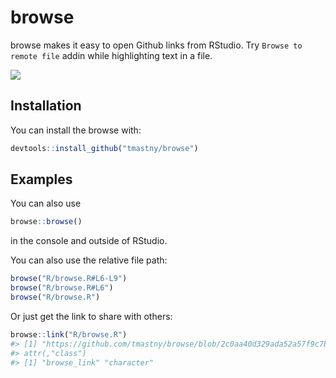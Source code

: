
<!-- README.md is generated from README.Rmd. Please edit that file -->

# browse

<!-- badges: start -->

<!-- badges: end -->

browse makes it easy to open Github links from RStudio. Try `Browse to
remote file` addin while highlighting text in a file.

![](browse.gif)

## Installation

You can install the browse with:

``` r
devtools::install_github("tmastny/browse")
```

## Examples

You can also use

``` r
browse::browse()
```

in the console and outside of RStudio.

You can also use the relative file path:

``` r
browse("R/browse.R#L6-L9")
browse("R/browse.R#L6")
browse("R/browse.R")
```

Or just get the link to share with others:

``` r
browse::link("R/browse.R")
#> [1] "https://github.com/tmastny/browse/blob/2c0aa40d329ada52a57f9c7b559d5da4c30410ed/R/browse.R"
#> attr(,"class")
#> [1] "browse_link" "character"
```
